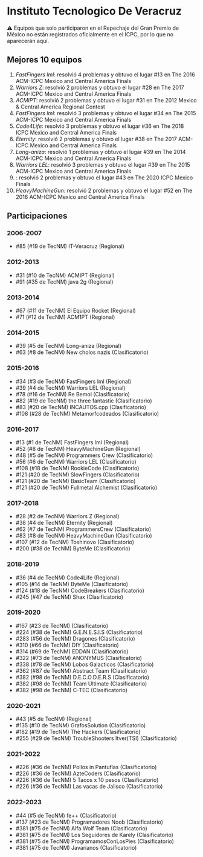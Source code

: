 # Instituto Tecnologico De Veracruz

:warning: Equipos que solo participaron en el Repechaje del Gran Premio de México no están registrados oficialmente en el ICPC, por lo que no aparecerán aquí.

## Mejores 10 equipos

1. _FastFingers lml_: resolvió 4 problemas y obtuvo el lugar #13 en The 2016 ACM-ICPC Mexico and Central America Finals
1. _Warriors Z_: resolvió 2 problemas y obtuvo el lugar #28 en The 2017 ACM-ICPC Mexico and Central America Finals
1. _ACMIPT_: resolvió 2 problemas y obtuvo el lugar #31 en The 2012 Mexico & Central America Regional Contest
1. _FastFingers lml_: resolvió 3 problemas y obtuvo el lugar #34 en The 2015 ACM-ICPC Mexico and Central America Finals
1. _Code4Life_: resolvió 3 problemas y obtuvo el lugar #36 en The 2018 ICPC Mexico and Central America Finals
1. _Eternity_: resolvió 2 problemas y obtuvo el lugar #38 en The 2017 ACM-ICPC Mexico and Central America Finals
1. _Long-aniza_: resolvió 1 problemas y obtuvo el lugar #39 en The 2014 ACM-ICPC Mexico and Central America Finals
1. _Warriors LEL_: resolvió 3 problemas y obtuvo el lugar #39 en The 2015 ACM-ICPC Mexico and Central America Finals
1. _<CodeBreakers/>_: resolvió 2 problemas y obtuvo el lugar #43 en The 2020 ICPC Mexico Finals
1. _HeavyMachineGun_: resolvió 2 problemas y obtuvo el lugar #52 en The 2016 ACM-ICPC Mexico and Central America Finals

## Participaciones

### 2006-2007

- #85 (#19 de TecNM) IT-Veracruz (Regional)

### 2012-2013

- #31 (#10 de TecNM) ACMIPT (Regional)
- #91 (#35 de TecNM) java 2g (Regional)

### 2013-2014

- #67 (#11 de TecNM) El Equipo Rocket (Regional)
- #71 (#12 de TecNM) ACM1PT (Regional)

### 2014-2015

- #39 (#5 de TecNM) Long-aniza (Regional)
- #63 (#8 de TecNM) New cholos nazis (Clasificatorio)

### 2015-2016

- #34 (#3 de TecNM) FastFingers lml (Regional)
- #39 (#4 de TecNM) Warriors LEL (Regional)
- #78 (#16 de TecNM) Re Bemol (Clasificatorio)
- #82 (#19 de TecNM) the three fantastic (Clasificatorio)
- #83 (#20 de TecNM) INCAUTOS.cpp (Clasificatorio)
- #108 (#28 de TecNM) Metamorfcodeados (Clasificatorio)

### 2016-2017

- #13 (#1 de TecNM) FastFingers lml (Regional)
- #52 (#8 de TecNM) HeavyMachineGun (Regional)
- #48 (#5 de TecNM) Programmers Crew (Clasificatorio)
- #56 (#6 de TecNM) Warriors LEL (Clasificatorio)
- #108 (#18 de TecNM) RookieCode (Clasificatorio)
- #121 (#20 de TecNM) SlowFingers (Clasificatorio)
- #121 (#20 de TecNM) BasicTeam (Clasificatorio)
- #121 (#20 de TecNM) Fullmetal Alchemist (Clasificatorio)

### 2017-2018

- #28 (#2 de TecNM) Warriors Z (Regional)
- #38 (#4 de TecNM) Eternity (Regional)
- #62 (#7 de TecNM) ProgrammersCrew (Clasificatorio)
- #83 (#8 de TecNM) HeavyMachineGun (Clasificatorio)
- #107 (#12 de TecNM) Toshinovo (Clasificatorio)
- #200 (#38 de TecNM) ByteMe (Clasificatorio)

### 2018-2019

- #36 (#4 de TecNM) Code4Life (Regional)
- #105 (#14 de TecNM) ByteMe (Clasificatorio)
- #124 (#18 de TecNM) CodeBreakers (Clasificatorio)
- #245 (#47 de TecNM) Shax (Clasificatorio)

### 2019-2020

- #167 (#23 de TecNM) <CodeBreakers/> (Clasificatorio)
- #224 (#38 de TecNM) G.E.N.E.S.I.S (Clasificatorio)
- #283 (#56 de TecNM) Dragones (Clasificatorio)
- #310 (#66 de TecNM) DIY (Clasificatorio)
- #314 (#69 de TecNM) EDDAN (Clasificatorio)
- #322 (#73 de TecNM) ANONYMUS (Clasificatorio)
- #338 (#78 de TecNM) Lobos Galacticos (Clasificatorio)
- #362 (#87 de TecNM) Abstract Team (Clasificatorio)
- #382 (#98 de TecNM) D.E.C.O.D.E.R.S (Clasificatorio)
- #382 (#98 de TecNM) Team Ultimate (Clasificatorio)
- #382 (#98 de TecNM) C-TEC (Clasificatorio)

### 2020-2021

- #43 (#5 de TecNM) <CodeBreakers/> (Regional)
- #135 (#10 de TecNM) GrafosSolution (Clasificatorio)
- #182 (#19 de TecNM) The Hackers (Clasificatorio)
- #255 (#29 de TecNM) TroubleShooters Itver(TSI) (Clasificatorio)

### 2021-2022

- #226 (#36 de TecNM) Pollos in Pantuflas (Clasificatorio)
- #226 (#36 de TecNM) AzteCoders (Clasificatorio)
- #226 (#36 de TecNM) 5 Tacos x 10 pesos (Clasificatorio)
- #226 (#36 de TecNM) Las vacas de Jalisco (Clasificatorio)

### 2022-2023

- #44 (#5 de TecNM) fe++ (Clasificatorio)
- #137 (#23 de TecNM) Programadores Noob (Clasificatorio)
- #381 (#75 de TecNM) Alfa Wolf Team (Clasificatorio)
- #381 (#75 de TecNM) Los Seguidores de Karely (Clasificatorio)
- #381 (#75 de TecNM) ProgramamosConLosPies (Clasificatorio)
- #381 (#75 de TecNM) Javarianos (Clasificatorio)



